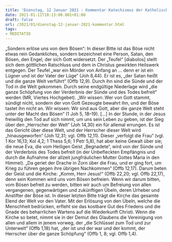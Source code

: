 ```yaml
---
title: 'Dienstag, 12 Januar 2021 : Kommentar Katechismus der Katholischen Kirche'
date: 2021-01-11T18:13:00.001+01:00
draft: false
url: /2021/01/dienstag-12-januar-2021-kommentar.html
tags: 
- MEDITATIO
---
```


„Sondern erlöse uns von dem Bösen“: In dieser Bitte ist das Böse nicht etwas rein Gedankliches, sondern bezeichnet eine Person, Satan, den Bösen, den Engel, der sich Gott widersetzt. Der „Teufel“ \[diabolos\] stellt sich dem göttlichen Ratschluss und dem in Christus gewirkten Heilswerk entgegen. Der Teufel „war ein Mörder von Anfang an … denn er ist ein Lügner und ist der Vater der Lüge“ (Joh 8,44). Er ist es, „der Satan heißt und die ganze Welt verführt“ (Offb 12,9). Durch ihn sind die Sünde und der Tod in die Welt gekommen. Durch seine endgültige Niederlage wird „die ganze Schöpfung von der Verderbnis der Sünde und des Todes befreit“ werden (MR, Viertes Hochgebet). „Wir wissen: Wer von Gott stammt, sündigt nicht, sondern der von Gott Gezeugte bewahrt ihn, und der Böse tastet ihn nicht an. Wir wissen: Wir sind aus Gott, aber die ganze Welt steht unter der Macht des Bösen“ (1 Joh 5, 18–19). \[…\] In der Stunde, in der Jesus freiwillig den Tod auf sich nimmt, um uns sein Leben zu geben, ist der Sieg über den „Herrscher der Welt“ (Joh 14,30) ein für allemal errungen. Es ist das Gericht über diese Welt, und der Herrscher dieser Welt wird „hinausgeworfen“ (Joh 12,31; vgl. Offb 12,11). Dieser „verfolgt die Frau“ (vgl. 1 Kor 16,13; Kol 4,2; 1 Thess 5,6; 1 Petr 5,8), hat aber keine Gewalt über sie; die neue Eva, die vom Heiligen Geist „Begnadete“, wird von der Sünde und der Verderbnis des Todes befreit (in der Unbefleckten Empfängnis und durch die Aufnahme der allzeit jungfräulichen Mutter Gottes Maria in den Himmel). „Da geriet der Drache in Zorn über die Frau, und er ging fort, um Krieg zu führen gegen ihre übrigen Nachkommen“ (Offb 12,17). Darum beten der Geist und die Kirche: „Komm, Herr Jesus!“ (Offb 22,20; vgl. Offb 22,17), denn sein Kommen wird uns vom Bösen befreien. Wenn wir darum bitten, vom Bösen befreit zu werden, bitten wir auch um Befreiung von allen vergangenen, gegenwärtigen und zukünftigen Übeln, deren Urheber und Anstifter der Böse ist. In dieser letzten Bitte trägt die Kirche das gesamte Elend der Welt vor den Vater. Mit der Erlösung von den Übeln, welche die Menschheit bedrücken, erfleht sie das kostbare Gut des Friedens und die Gnade des beharrlichen Wartens auf die Wiederkunft Christi. Wenn die Kirche so betet, nimmt sie in der Demut des Glaubens die Vereinigung von allen und allem in jenem vorweg, der „die Schlüssel zum Tod und zur Unterwelt“ (Offb 1,18) hat, „der ist und der war und der kommt, der Herrscher über die ganze Schöpfung“ (Offb 1, 8; vgl. Offb 1,4).